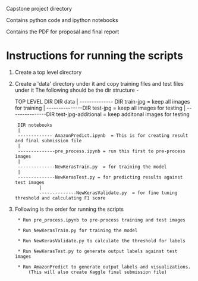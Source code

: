 Capstone project directory

Contains python code and ipython notebooks

Contains the PDF for proposal and final report


Instructions for running the scripts
=====================================

1) Create a top level directory
2) Create a 'data' directory under it and copy training files and test files under it
   The following should be the dir structure - 


	TOP LEVEL DIR
		DIR data
		|
		-------------- DIR train-jpg = keep all images for training
		|
		---------------DIR test-jpg  = keep all images for testing
		|
		---------------DIR test-jpg-additional = keep additonal images for testing


		DIR notebooks 
		|
		------------- AmazonPredict.ipynb  = This is for creating result  and final submission file
		|
		--------------pre_process.ipynb = run this first to pre-process images
		|
		--------------NewKerasTrain.py  = for training the model
		|
		--------------NewKerasTest.py = for predicting results against test images
                |
                --------------NewKerasValidate.py  = for fine tuning threshold and calculating F1 score


3) Following is the order for running the scripts 

		* Run pre_process.ipynb to pre-process training and test images

		* Run NewKerasTrain.py for training the model

		* Run NewKerasValidate.py to calculate the threshold for labels

		* Run NewKerasTest.py to generate output labels against test images

		* Run AmazonPredict to generate output labels and visualizations. 
			(This will also create Kaggle final submission file)
